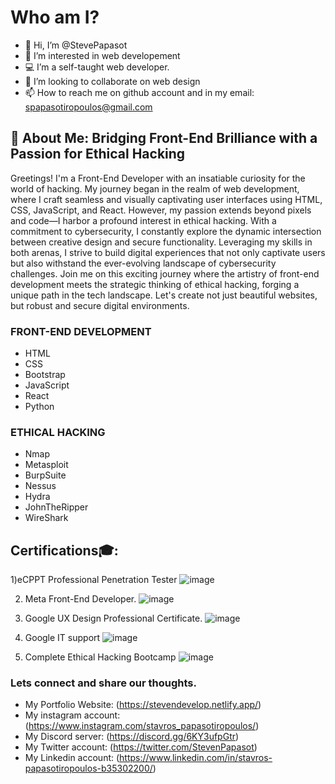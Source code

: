 #  Who am I?

- 👋 Hi, I’m @StevePapasot
- 👀 I’m interested in web developement
- 💻 I’m a self-taught web developer.
- 🤼 I’m looking to collaborate on web design
- 📫 How to reach me on github account and in my email: spapasotiropoulos@gmail.com

  
## 🚀 About Me: Bridging Front-End Brilliance with a Passion for Ethical Hacking 
Greetings! I'm a Front-End Developer with an insatiable curiosity for the world of hacking. My journey began in the realm of web development, where I craft seamless and visually captivating user interfaces using HTML, CSS, JavaScript, and React. However, my passion extends beyond pixels and code—I harbor a profound interest in ethical hacking. With a commitment to cybersecurity, I constantly explore the dynamic intersection between creative design and secure functionality. Leveraging my skills in both arenas, I strive to build digital experiences that not only captivate users but also withstand the ever-evolving landscape of cybersecurity challenges. Join me on this exciting journey where the artistry of front-end development meets the strategic thinking of ethical hacking, forging a unique path in the tech landscape. Let's create not just beautiful websites, but robust and secure digital environments.

### FRONT-END DEVELOPMENT
- HTML
- CSS
- Bootstrap
- JavaScript
- React
- Python

### ETHICAL HACKING
- Nmap
- Metasploit
- BurpSuite
- Nessus
- Hydra
- JohnTheRipper
- WireShark

## Certifications🎓:
1)eCPPT Professional Penetration Tester
![image](https://github.com/user-attachments/assets/d909c2cd-fe68-4f9d-96ac-c956ebe36fcc)

2) Meta Front-End Developer.
![image](https://github.com/StevePapasot/StevePapasot/assets/75527414/65776527-c7d7-4e93-ab94-01fba93419fd)

3) Google UX Design Professional Certificate.
![image](https://github.com/StevePapasot/StevePapasot/assets/75527414/9625cd52-c848-46cb-bcd6-4645793a41cd)

4) Google IT support
![image](https://github.com/StevePapasot/StevePapasot/assets/75527414/c196b288-34ff-4b94-b0f3-a788b98ab344)

5) Complete Ethical Hacking Bootcamp
![image](https://media.licdn.com/dms/image/D4D2DAQEhdaQW3pfigw/profile-treasury-image-shrink_800_800/0/1717748432844?e=1718870400&v=beta&t=MhOd5K2-MRhWYB2UMDQwh3ws-XTSImTss1Vl3VjGHwk)

###  Lets connect and share our thoughts.
* My Portfolio Website: (https://stevendevelop.netlify.app/)
* My instagram account: (https://www.instagram.com/stavros_papasotiropoulos/) 
* My Discord server: (https://discord.gg/6KY3ufpGtr)
* My Twitter account: (https://twitter.com/StevenPapasot)
* My Linkedin account: (https://www.linkedin.com/in/stavros-papasotiropoulos-b35302200/)
  
